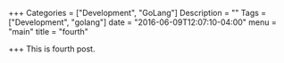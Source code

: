 +++
Categories = ["Development", "GoLang"]
Description = ""
Tags = ["Development", "golang"]
date = "2016-06-09T12:07:10-04:00"
menu = "main"
title = "fourth"

+++
This is fourth  post.

